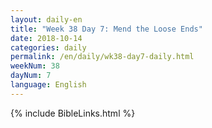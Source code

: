 ```yaml
---
layout: daily-en
title: "Week 38 Day 7: Mend the Loose Ends"
date: 2018-10-14 
categories: daily
permalink: /en/daily/wk38-day7-daily.html
weekNum: 38
dayNum: 7
language: English
---
```


{% include BibleLinks.html %} 
